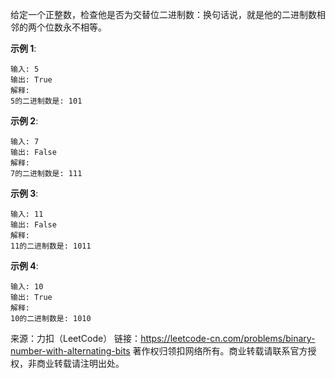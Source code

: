 给定一个正整数，检查他是否为交替位二进制数：换句话说，就是他的二进制数相邻的两个位数永不相等。

**示例 1**:

```
输入: 5
输出: True
解释:
5的二进制数是: 101
```


**示例 2**:

```
输入: 7
输出: False
解释:
7的二进制数是: 111
```


**示例 3**:

```
输入: 11
输出: False
解释:
11的二进制数是: 1011
```


 **示例 4**:

```
输入: 10
输出: True
解释:
10的二进制数是: 1010
```

来源：力扣（LeetCode）
链接：https://leetcode-cn.com/problems/binary-number-with-alternating-bits
著作权归领扣网络所有。商业转载请联系官方授权，非商业转载请注明出处。